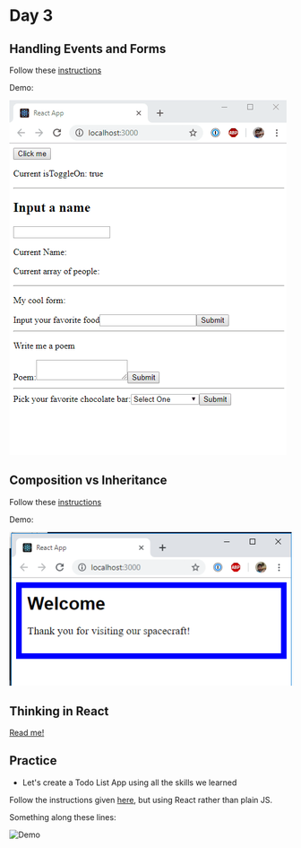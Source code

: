 # Day 3

## Handling Events and Forms

Follow these [instructions](./events-and-forms)

Demo:

![Demo](./events-and-forms/demo.gif)

## Composition vs Inheritance

Follow these [instructions](./composition-and-inheritance)

Demo:

![Demo](./composition-and-inheritance/demo.PNG)

## Thinking in React

[Read me!](https://reactjs.org/docs/thinking-in-react.html)

## Practice

- Let's create a Todo List App using all the skills we learned

Follow the instructions given [here](https://github.com/QDivision/todo-js), but using React rather than plain JS.

Something along these lines:

![Demo](./todo-react/demo.gif)
